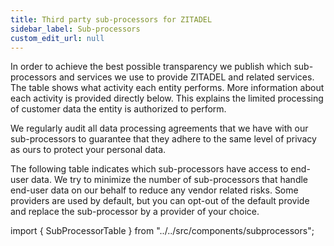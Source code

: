 ```yaml
---
title: Third party sub-processors for ZITADEL
sidebar_label: Sub-processors
custom_edit_url: null
--- 
```


In order to achieve the best possible transparency we publish which sub-processors and services we use to provide ZITADEL and related services.
The table shows what activity each entity performs.
More information about each activity is provided directly below.
This explains the limited processing of customer data the entity is authorized to perform.

We regularly audit all data processing agreements that we have with our sub-processors to guarantee that they adhere to the same level of privacy as ours to protect your personal data.

The following table indicates which sub-processors have access to  end-user data. We try to minimize the number of sub-processors that handle end-user data on our behalf to reduce any vendor related risks.
Some providers are used by default, but you can opt-out of the default provide and replace the sub-processor by a provider of your choice.

import { SubProcessorTable } from "../../src/components/subprocessors";

<SubProcessorTable />

